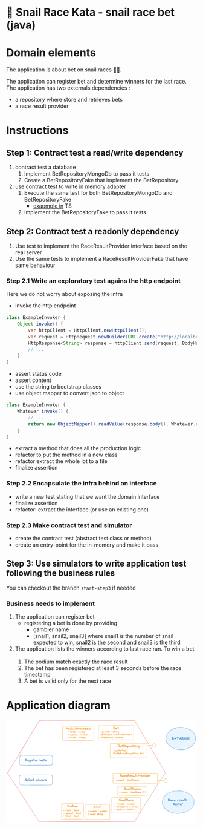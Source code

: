 🐌 Snail Race Kata - snail race bet (java)
=====

# Domain elements

The application is about bet on snail races 🐌🏁.

The application can register bet and determine winners for the last race.
The application has two externals dependencies :
- a repository where store and retrieves bets
- a race result provider

# Instructions

## Step 1: Contract test a read/write dependency

1. contract test a database
    1. Implement BetRepositoryMongoDb to pass it tests
    2. Create a BetRepositoryFake that implement the BetRepository.
2. use contract test to write in memory adapter
    1. Execute the same test for both BetRepositoryMongoDb and BetRepositoryFake 
        * [exapmple in](https://gist.github.com/martinsson/dda36b037908ced85cb11b3a866bacf2) TS 
    2. Implement the BetRepositoryFake to pass it tests

## Step 2: Contract test a readonly dependency

1. Use test to implement the RaceResultProvider interface based on the real server
2. Use the same tests to implement a RaceResultProviderFake that have same behaviour

### Step 2.1 Write an exploratory test agains the http endpoint
Here we do not worry about exposing the infra

* invoke the http endpoint

```java
class ExampleInvoker {
    Object invoke() {
        var httpClient = HttpClient.newHttpClient();
        var request = HttpRequest.newBuilder(URI.create("http://localhost:8000/results/")).build();
        HttpResponse<String> response = httpClient.send(request, BodyHandlers.ofString());
        // ...
    }
}
```

* assert status code
* assert content
* use the string to bootstrap classes
* use object mapper to convert json to object
```java
class ExampleInvoker {
    Whatever invoke() {
        // ...
        return new ObjectMapper().readValue(response.body(), Whatever.class);
    }
}
```
* extract a method that does all the production logic
* refactor to put the method in a new class
* refactor extract the whole lot to a file
* finalize assertion

### Step 2.2 Encapsulate the infra behind an interface 
* write a new test stating that we want the domain interface
* finalize assertion
* refactor: extract the interface (or use an existing one)

### Step 2.3 Make contract test and simulator
* create the contract test (abstract test class or method)
* create an entry-point for the in-memory and make it pass

## Step 3: Use simulators to write application test following the business rules

You can checkout the branch `start-step3` if needed

### Business needs to implement
1. The application can register bet
    * registering a bet is done by providing
        * gambler name
        * [snail1, snail2, snail3] where snail1 is the number of snail expected to win, snail2 is the second and snail3 is the third
2. The application lists the winners according to last race ran. To win a bet :
    1. The podium match exactly the race result
    2. The bet has been registered at least 3 seconds before the race timestamp
    3. A bet is valid only for the next race

# Application diagram

![img.png](SnailRaceBetApplication.png)